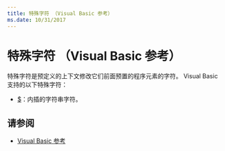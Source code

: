 ```yaml
---
title: 特殊字符 （Visual Basic 参考）
ms.date: 10/31/2017
---
```


# <a name="special-characters-visual-basic-reference"></a>特殊字符 （Visual Basic 参考）

特殊字符是预定义的上下文修改它们前面预置的程序元素的字符。 Visual Basic 支持的以下特殊字符： 

- [$](interpolated.md)：内插的字符串字符。

## <a name="see-also"></a>请参阅

- [Visual Basic 参考](../../../visual-basic/language-reference/index.md)

